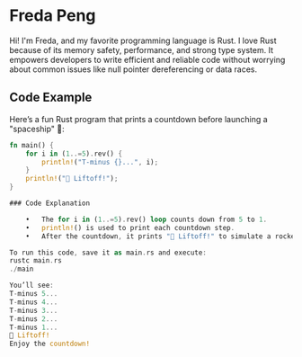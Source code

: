 # Freda Peng

Hi! I'm Freda, and my favorite programming language is Rust. I love Rust because of its memory safety, performance, and strong type system. It empowers developers to write efficient and reliable code without worrying about common issues like null pointer dereferencing or data races.

## Code Example

Here’s a fun Rust program that prints a countdown before launching a "spaceship" 🚀:

```rust
fn main() {
    for i in (1..=5).rev() {
        println!("T-minus {}...", i);
    }
    println!("🚀 Liftoff!");
}

### Code Explanation

	•	The for i in (1..=5).rev() loop counts down from 5 to 1.
	•	println!() is used to print each countdown step.
	•	After the countdown, it prints "🚀 Liftoff!" to simulate a rocket launch.

To run this code, save it as main.rs and execute:
rustc main.rs
./main

You’ll see:
T-minus 5...
T-minus 4...
T-minus 3...
T-minus 2...
T-minus 1...
🚀 Liftoff!
Enjoy the countdown!
